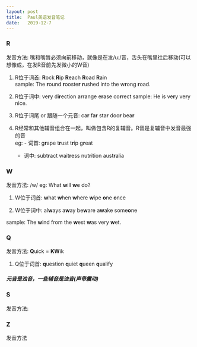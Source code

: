 ```yaml
---
layout: post
title:  Paul美语发音笔记
date:   2019-12-7
---
```

### R
发音方法: 嘴和嘴唇必须向前移动，就像是在发/u:/音，舌头在嘴里往后移动(可以想像成，在发R音前先发微小的W音)
1. R位于词首: **R**ock **R**ip **R**each **R**oad **R**ain  
  sample: The **r**ound **r**ooste**r** **r**ushed into the w**r**ong **r**oad.

2. R位于词中: ve**r**y di**r**ection a**r**range e**r**ase co**r**rect
  sample: He is ve**r**y ve**r**y nice.

3. R位于词尾 or 跟随一个元音: ca**r** fa**r** sta**r** doo**r** bea**r** 
  
4. R经常和其他辅音组合在一起，叫做包含R的复辅音。R音是复辅音中发音最强的音  
  eg: - 词首: g**r**ape t**r**ust t**r**ip g**r**eat 
      - 词中: subt**r**act wait**r**ess nut**r**ition aust**r**alia


### W
发音方法: /w/ 
eg: What **w**ill **w**e do?  
1. W位于词首: **w**hat **w**hen **w**here **w**ipe **o**ne **o**nce  

2. W位于词中: al**w**ays a**w**ay be**w**are a**w**ake some**o**ne  

sample: The **w**ind from the **w**est **w**as very **w**et.

### Q
发音方法: **Q**uick = **KW**ik  
1. Q位于词首: **q**uestion **q**uiet **q**ueen **q**ualify


##### 元音是浊音，一些辅音是浊音(声带震动)

### S
发音方法:

### Z
发音方法







  











	













































